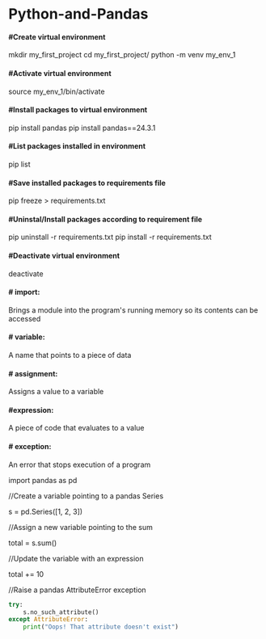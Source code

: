 # Python-and-Pandas

#### #Create virtual environment
mkdir my_first_project
cd my_first_project/
python -m venv my_env_1

#### #Activate virtual environment
source my_env_1/bin/activate 

#### #Install packages to virtual environment
pip install pandas
pip install pandas==24.3.1

#### #List packages installed in environment
pip list

#### #Save installed packages to requirements file
pip freeze > requirements.txt

#### #Uninstal/Install packages according to requirement file 
pip uninstall -r requirements.txt
pip install -r requirements.txt

#### #Deactivate virtual environment 
deactivate

#### # import: 
Brings a module into the program's running memory so its contents can be accessed

#### # variable: 
A name that points to a piece of data

#### # assignment: 
Assigns a value to a variable

#### #expression: 
A piece of code that evaluates to a value

#### # exception: 
An error that stops execution of a program

import pandas as pd

//Create a variable pointing to a pandas Series

s = pd.Series([1, 2, 3]) 

//Assign a new variable pointing to the sum 

total = s.sum()  

//Update the variable with an expression

total += 10  

//Raise a pandas AttributeError exception

```python
try: 
    s.no_such_attribute() 
except AttributeError:
    print("Oops! That attribute doesn't exist")
```